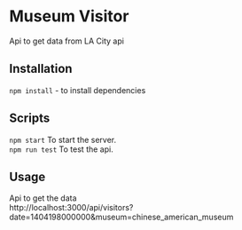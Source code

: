 # Museum Visitor
Api to get data from LA City api  

## Installation
`npm install` - to install dependencies

## Scripts
`npm start` To start the server.  
`npm run test` To test the api.  

## Usage
Api to get the data  
http://localhost:3000/api/visitors?date=1404198000000&museum=chinese_american_museum
